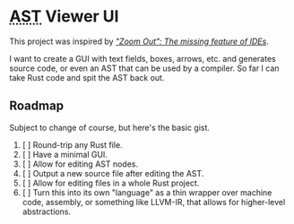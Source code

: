 # <abbr title="Abstract Syntax Tree">AST</abbr> Viewer UI

This project was inspired by [*"Zoom Out": The missing feature of IDEs*](https://medium.com/source-and-buggy/zoom-out-the-missing-feature-of-ides-f32d0f36f392).

I want to create a GUI with text fields, boxes, arrows, etc. and generates
source code, or even an AST that can be used by a compiler. So far I can take
Rust code and spit the AST back out.

## Roadmap

Subject to change of course, but here's the basic gist.

1. [ ] Round-trip any Rust file.
1. [ ] Have a minimal GUI.
1. [ ] Allow for editing AST nodes.
1. [ ] Output a new source file after editing the AST.
1. [ ] Allow for editing files in a whole Rust project.
1. [ ] Turn this into its own "language" as a thin wrapper over machine code,
       assembly, or something like LLVM-IR, that allows for higher-level
       abstractions.
